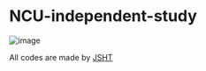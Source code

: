 # NCU-independent-study

![image](https://user-images.githubusercontent.com/48956859/171373537-3cdffc13-627e-407b-b0f1-c9fbc6122e25.png)

All codes are made by [JSHT](https://github.com/JSHT)
